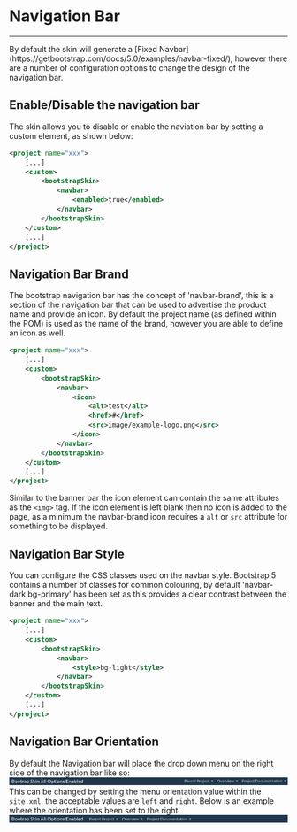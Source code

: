 # Navigation Bar
<hr/>
By default the skin will generate a [Fixed Navbar](https://getbootstrap.com/docs/5.0/examples/navbar-fixed/), however there are a number of configuration options to change the design of the navigation bar.

## Enable/Disable the navigation bar
The skin allows you to disable or enable the naviation bar by setting a custom element, as shown below:
```xml
<project name="xxx">
    [...]
    <custom>
        <bootstrapSkin>
            <navbar>
                <enabled>true</enabled>
            </navbar>
        </bootstrapSkin>
    </custom>
    [...]
</project>
```

## Navigation Bar Brand
The bootstrap navigation bar has the concept of 'navbar-brand', this is a section of the navigation bar that can be used to advertise the product name and provide an icon. By default the project name (as defined within the POM) is used as the name of the brand, however you are able to define an icon as well. 
```xml
<project name="xxx">
    [...]
    <custom>
        <bootstrapSkin>
            <navbar>
                <icon>
                    <alt>test</alt>
                    <href>#</href>
                    <src>image/example-logo.png</src>
                </icon>
            </navbar>
        </bootstrapSkin>
    </custom>
    [...]
</project>
```
Similar to the banner bar the icon element can contain the same attributes as the `<img>` tag. If the icon element is left blank then no icon is added to the page, as a minimum the navbar-brand icon requires a `alt` or `src` attribute for something to be displayed. 

## Navigation Bar Style
You can configure the CSS classes used on the navbar style. Bootstrap 5 contains a number of classes for common colouring, by default 'navbar-dark bg-primary' has been set as this provides a clear contrast between the banner and the main text.
```xml
<project name="xxx">
    [...]
    <custom>
        <bootstrapSkin>
            <navbar>
                <style>bg-light</style>
            </navbar>
        </bootstrapSkin>
    </custom>
    [...]
</project>
```

## Navigation Bar Orientation
By default the Navigation bar will place the drop down menu on the right side of the navigation bar like so:
![](navbarorientationright.png)
This can be changed by setting the menu orientation value within the `site.xml`, the acceptable values are `left` and `right`. Below is an example where the orientation has been set to the right.
![](navbarorientationleft.png)
